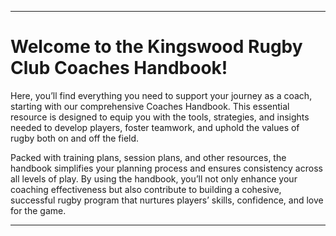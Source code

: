 ---

# Welcome to the Kingswood Rugby Club Coaches Handbook!

Here, you’ll find everything you need to support your journey as a coach, starting with our comprehensive Coaches Handbook. This essential resource is designed to equip you with the tools, strategies, and insights needed to develop players, foster teamwork, and uphold the values of rugby both on and off the field.

Packed with training plans, session plans, and other resources, the handbook simplifies your planning process and ensures consistency across all levels of play. By using the handbook, you’ll not only enhance your coaching effectiveness but also contribute to building a cohesive, successful rugby program that nurtures players’ skills, confidence, and love for the game.

---